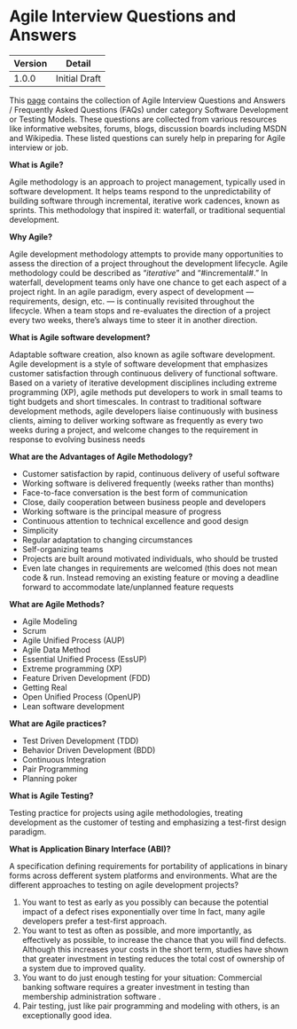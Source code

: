 Agile Interview Questions and Answers
======================================

|Version    |Detail          |
|-----------|----------------|
|1.0.0      |Initial Draft   |

This [page](http://www.questions-interviews.com/software-development-testing-models/agile.aspx) contains the collection of Agile Interview Questions and Answers / Frequently Asked Questions (FAQs) under category Software Development or Testing Models. These questions are collected from various resources like informative websites, forums, blogs, discussion boards including MSDN and Wikipedia. These listed questions can surely help in preparing for Agile interview or job.

**What is Agile?**

Agile methodology is an approach to project management, typically used in software development. It helps teams respond to the unpredictability of building software through incremental, iterative work cadences, known as sprints. This methodology that inspired it: waterfall, or traditional sequential development.

**Why Agile?**

Agile development methodology attempts to provide many opportunities to assess the direction of a project throughout the development lifecycle. Agile methodology could be described as “_iterative_” and “#incremental#.” In waterfall, development teams only have one chance to get each aspect of a project right. In an agile paradigm, every aspect of development — requirements, design, etc. — is continually revisited throughout the lifecycle. When a team stops and re-evaluates the direction of a project every two weeks, there’s always time to steer it in another direction.

**What is Agile software development?**

Adaptable software creation, also known as agile software development. Agile development is a style of software development that emphasizes customer satisfaction through continuous delivery of functional software. Based on a variety of iterative development disciplines including extreme programming (XP), agile methods put developers to work in small teams to tight budgets and short timescales. In contrast to traditional software development methods, agile developers liaise continuously with business clients, aiming to deliver working software as frequently as every two weeks during a project, and welcome changes to the requirement in response to evolving business needs

**What are the Advantages of Agile Methodology?**

* Customer satisfaction by rapid, continuous delivery of useful software
* Working software is delivered frequently (weeks rather than months)
* Face-to-face conversation is the best form of communication
* Close, daily cooperation between business people and developers
* Working software is the principal measure of progress
* Continuous attention to technical excellence and good design
* Simplicity
* Regular adaptation to changing circumstances
* Self-organizing teams
* Projects are built around motivated individuals, who should be trusted
* Even late changes in requirements are welcomed (this does not mean code &amp; run.
Instead removing an existing feature or moving a deadline forward to accommodate late/unplanned feature requests

**What are Agile Methods?**

* Agile Modeling
* Scrum
* Agile Unified Process (AUP)
* Agile Data Method
* Essential Unified Process (EssUP)
* Extreme programming (XP)
* Feature Driven Development (FDD)
* Getting Real
* Open Unified Process (OpenUP)
* Lean software development

**What are Agile practices?**

* Test Driven Development (TDD)
* Behavior Driven Development (BDD)
* Continuous Integration
* Pair Programming
* Planning poker

**What is Agile Testing?**

Testing practice for projects using agile methodologies, treating development as the customer of testing and emphasizing a test-first design paradigm.

**What is Application Binary Interface (ABI)?**

A specification defining requirements for portability of applications in binary forms across defferent system platforms and environments.
What are the different approaches to testing on agile development projects?
1. You want to test as early as you possibly can because the potential impact of a defect rises exponentially over time In fact, many agile developers prefer a test-first approach.
2. You want to test as often as possible, and more importantly, as effectively as possible, to increase the chance that you will find defects. Although this increases your costs in the short term, studies have shown that greater investment in testing reduces the total cost of ownership of a system due to improved quality.
3. You want to do just enough testing for your situation: Commercial banking software requires a greater investment in testing than membership administration software .
4. Pair testing, just like pair programming and modeling with others, is an exceptionally good idea.